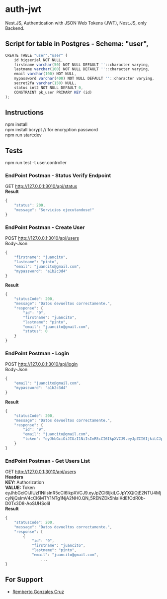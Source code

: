 # auth-jwt
Nest.JS, Authentication with JSON Web Tokens (JWT), Nest.JS, only Backend.

## Script for table in Postgres - Schema: "user",
```javascript 
CREATE TABLE "user"."user" (
	id bigserial NOT NULL,
	firstname varchar(50) NOT NULL DEFAULT ''::character varying,
	lastname varchar(100) NOT NULL DEFAULT ''::character varying,
	email varchar(100) NOT NULL,
	mypassword varchar(400) NOT NULL DEFAULT ''::character varying,
	secret2fa varchar(150) NULL,
	status int2 NOT NULL DEFAULT 0,
	CONSTRAINT pk_user PRIMARY KEY (id)
);
```
## Instructions
npm install  
npm install bcrypt  // for encryption password  
npm run start:dev  

## Tests
npm run test -t user.controller

### EndPoint Postman - Status Verify Endpoint
GET http://127.0.0.1:3010/api/status  
<strong>Result</strong>
```javascript 
{
    "status": 200,
    "message": "Servicios ejecutandose!"
}
```  
### EndPoint Postman - Create User  
POST http://127.0.0.1:3010/api/users  
Body-Json
```javascript 
{
    "firstname": "juancito",
    "lastname": "pinto",
    "email": "juancito@gmail.com",
    "mypassword": "a1b2c3d4"
}
```
<strong>Result</strong>
```javascript 
{
    "statusCode": 200,
    "message": "Datos devueltos correctamente.",
    "response": {
        "id": "9",
        "firstname": "juancito",
        "lastname": "pinto",
        "email": "juancito@gmail.com",
        "status": 0
    }
}
```
### EndPoint Postman - Login  
POST http://127.0.0.1:3010/api/login  
Body-Json
```javascript 
{
    "email": "juancito@gmail.com",
    "mypassword": "a1b2c3d4"
}
```
<strong>Result</strong>
```javascript 
{
    "statusCode": 200,
    "message": "Datos devueltos correctamente.",
    "response": {
        "id": "9",
        "email": "juancito@gmail.com",
        "token": "eyJhbGciOiJIUzI1NiIsInR5cCI6IkpXVCJ9.eyJpZCI6IjkiLCJpYXQiOjE2NTU4MjcyNjQsImV4cCI6MTY1NTg1NjA2NH0.QN_5RENZDk5hlaIKdEfOdR0b-D0Tx3D8-AoSUHSoIiI"
    }
}
```
### EndPoint Postman - Get Users List  
GET http://127.0.0.1:3010/api/users  
<strong>Headers  </strong>  
<strong>KEY:</strong> Authorization  
<strong>VALUE:</strong> Token eyJhbGciOiJIUzI1NiIsInR5cCI6IkpXVCJ9.eyJpZCI6IjkiLCJpYXQiOjE2NTU4MjcyNjQsImV4cCI6MTY1NTg1NjA2NH0.QN_5RENZDk5hlaIKdEfOdR0b-D0Tx3D8-AoSUHSoIiI  
<strong>Result</strong>
```javascript 
{
    "statusCode": 200,
    "message": "Datos devueltos correctamente.",
    "response": [
        {
            "id": "9",
            "firstname": "juancito",
            "lastname": "pinto",
            "email": "juancito@gmail.com",
				...
}
```

## For Support
- [Remberto Gonzales Cruz](rembertus@gmail.com)
